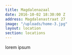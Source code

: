 ```yaml
---
title: Magdalenazaal
date: 2016-10-02 18:30:00 Z
address: Magdalenastraat 27
image: "/uploads/home-3.jpg"
layout: location
section: locations
---
```


lorem ipsum
